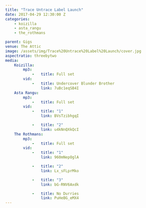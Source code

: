 ```yaml
---
title: "Trace Untrace Label Launch"
date: 2017-04-29 12:30:00 Z
categories:
    - koizilla
    - asta_rangu
    - the_rothmans

parent: Gigs
venue: The Attic
image: /assets/img/Trace%20Untrace%20Label%20Launch/cover.jpg
aspectratio: threebytwo
media:
    Koizilla:
        mp3:
            -   title: Full set
        vid:
            -   title: Undercover Blunder Brother
                link: 7uBc1eqSB4I
    Asta Rangu:
        mp3:
            -   title: Full set
        vid:
            -   title: "1"
                link: BVsTzibhgqI

            -   title: "2"
                link: u4kNnQXkQcI
    The Rothmans:
        mp3:
            -   title: Full set
        vid:
            -   title: "1"
                link: 960mNepOglA

            -   title: "2"
                link: Lx_sFLprMko

            -   title: "3"
                link: bG-RNV6Axdk

            -   title: No Durries
                link: PuHeBG_eMX4
---
```


